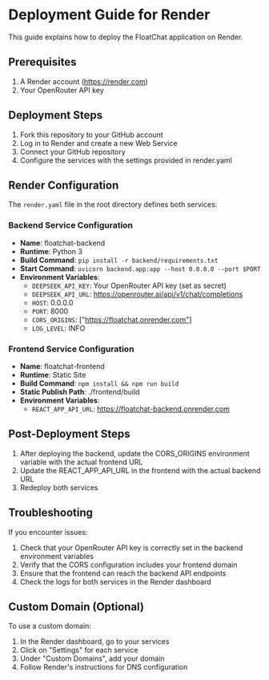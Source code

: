 # Deployment Guide for Render

This guide explains how to deploy the FloatChat application on Render.

## Prerequisites

1. A Render account (https://render.com)
2. Your OpenRouter API key

## Deployment Steps

1. Fork this repository to your GitHub account
2. Log in to Render and create a new Web Service
3. Connect your GitHub repository
4. Configure the services with the settings provided in render.yaml

## Render Configuration

The `render.yaml` file in the root directory defines both services:

### Backend Service Configuration

- **Name**: floatchat-backend
- **Runtime**: Python 3
- **Build Command**: `pip install -r backend/requirements.txt`
- **Start Command**: `uvicorn backend.app:app --host 0.0.0.0 --port $PORT`
- **Environment Variables**:
  - `DEEPSEEK_API_KEY`: Your OpenRouter API key (set as secret)
  - `DEEPSEEK_API_URL`: https://openrouter.ai/api/v1/chat/completions
  - `HOST`: 0.0.0.0
  - `PORT`: 8000
  - `CORS_ORIGINS`: ["https://floatchat.onrender.com"]
  - `LOG_LEVEL`: INFO

### Frontend Service Configuration

- **Name**: floatchat-frontend
- **Runtime**: Static Site
- **Build Command**: `npm install && npm run build`
- **Static Publish Path**: ./frontend/build
- **Environment Variables**:
  - `REACT_APP_API_URL`: https://floatchat-backend.onrender.com

## Post-Deployment Steps

1. After deploying the backend, update the CORS_ORIGINS environment variable with the actual frontend URL
2. Update the REACT_APP_API_URL in the frontend with the actual backend URL
3. Redeploy both services

## Troubleshooting

If you encounter issues:

1. Check that your OpenRouter API key is correctly set in the backend environment variables
2. Verify that the CORS configuration includes your frontend domain
3. Ensure that the frontend can reach the backend API endpoints
4. Check the logs for both services in the Render dashboard

## Custom Domain (Optional)

To use a custom domain:

1. In the Render dashboard, go to your services
2. Click on "Settings" for each service
3. Under "Custom Domains", add your domain
4. Follow Render's instructions for DNS configuration